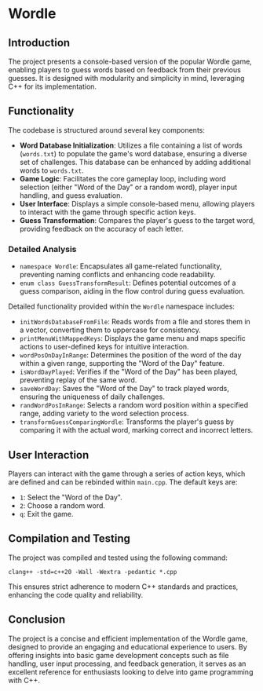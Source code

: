 # Wordle

## Introduction
The project presents a console-based version of the popular Wordle game, enabling players to guess words based on feedback from their previous guesses. It is designed with modularity and simplicity in mind, leveraging C++ for its implementation.

## Functionality
The codebase is structured around several key components:

- **Word Database Initialization**: Utilizes a file containing a list of words (`words.txt`) to populate the game's word database, ensuring a diverse set of challenges. This database can be enhanced by adding additional words to `words.txt`.
- **Game Logic**: Facilitates the core gameplay loop, including word selection (either "Word of the Day" or a random word), player input handling, and guess evaluation.
- **User Interface**: Displays a simple console-based menu, allowing players to interact with the game through specific action keys.
- **Guess Transformation**: Compares the player's guess to the target word, providing feedback on the accuracy of each letter.

### Detailed Analysis
- `namespace Wordle`: Encapsulates all game-related functionality, preventing naming conflicts and enhancing code readability.
- `enum class GuessTransformResult`: Defines potential outcomes of a guess comparison, aiding in the flow control during guess evaluation.

Detailed functionality provided within the `Wordle` namespace includes:

- `initWordsDatabaseFromFile`: Reads words from a file and stores them in a vector, converting them to uppercase for consistency.
- `printMenuWithMappedKeys`: Displays the game menu and maps specific actions to user-defined keys for intuitive interaction.
- `wordPosOnDayInRange`: Determines the position of the word of the day within a given range, supporting the "Word of the Day" feature.
- `isWordDayPlayed`: Verifies if the "Word of the Day" has been played, preventing replay of the same word.
- `saveWordDay`: Saves the "Word of the Day" to track played words, ensuring the uniqueness of daily challenges.
- `randWordPosInRange`: Selects a random word position within a specified range, adding variety to the word selection process.
- `transformGuessComparingWordle`: Transforms the player's guess by comparing it with the actual word, marking correct and incorrect letters.

## User Interaction
Players can interact with the game through a series of action keys, which are defined and can be rebinded within `main.cpp`. The default keys are:

- `1`: Select the "Word of the Day".
- `2`: Choose a random word.
- `q`: Exit the game.

## Compilation and Testing
The project was compiled and tested using the following command:
```
clang++ -std=c++20 -Wall -Wextra -pedantic *.cpp
```
This ensures strict adherence to modern C++ standards and practices, enhancing the code quality and reliability.

## Conclusion
The project is a concise and efficient implementation of the Wordle game, designed to provide an engaging and educational experience to users. By offering insights into basic game development concepts such as file handling, user input processing, and feedback generation, it serves as an excellent reference for enthusiasts looking to delve into game programming with C++.

